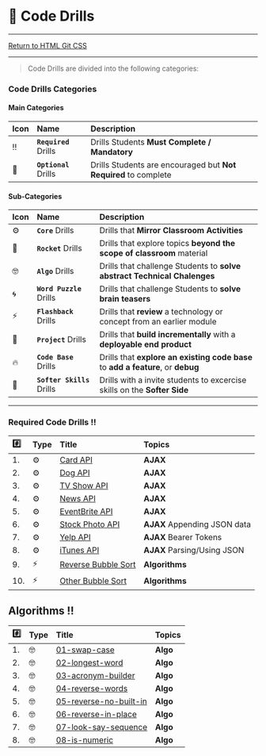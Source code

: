 # :dart: Code Drills

<hr> 

[Return to HTML Git CSS](../../../README.md#ajax)

<hr>

> Code Drills are divided into the following categories: 

### Code Drills Categories

#### **Main Categories**

| Icon | Name | Description |
|:--|:--|:--|
| :bangbang:  | **`Required`** Drills  | Drills Students **Must Complete / Mandatory** |
| :diamond_shape_with_a_dot_inside:  | **`Optional`** Drills  | Drills Students are encouraged but **Not Required** to complete |

#### **Sub-Categories**

| Icon | Name | Description |
|:--|:--|:--|
| :gear:  | **`Core`** Drills  | Drills that **Mirror Classroom Activities**|
| :rocket:  | **`Rocket`** Drills  | Drills that explore topics **beyond the scope of classroom** material  |
| :nerd_face: | **`Algo`** Drills  | Drills that challenge Students to **solve abstract Technical Chalenges** |
| :cyclone: | **`Word Puzzle`** Drills  | Drills that challenge Students to **solve brain teasers**  |
|  :zap: | **`Flashback`** Drills  | Drills that **review** a technology or concept from an earlier module  |
| :triangular_flag_on_post: | **`Project`** Drills  | Drills that **build incrementally** with a **deployable end product** |
| :fire:  | **`Code Base`** Drills  | Drills that **explore an existing code base** to **add a feature**, or **debug** |
| :radio_button: | **`Softer Skills`** Drills  | Drills with a invite students to excercise skills on the **Softer Side** |

<hr> 

### Required Code Drills :bangbang:

| :hash: | Type | Title | Topics|
| :-- | :-- | :-- |:-- |
| 1. | :gear: | [Card API](./00-required-code-drills/01-core-card-api) |**AJAX**
| 2. | :gear: | [Dog API](./00-required-code-drills/02-core-dog-api) | **AJAX**
| 3. | :gear: | [TV Show API](./00-required-code-drills/03-core-tv-api) |**AJAX**
| 4. | :gear: | [News API](./00-required-code-drills/04-flash-bubble-sort-1) |**AJAX**
| 5. | :gear: | [EventBrite API](./00-required-code-drills/05-flash-bubble-sort-2) | **AJAX**
| 6. | :gear: | [Stock Photo API](./00-required-code-drills/06-core-news-api) | **AJAX** Appending JSON data
| 7. | :gear: | [Yelp API](./00-required-code-drills/07-core-event-api) | **AJAX** Bearer Tokens
| 8. | :gear: | [iTunes API](./00-required-code-drills/08-core-stock-photo-api) | **AJAX** Parsing/Using JSON
| 9. | :zap: | [Reverse Bubble Sort](./00-required-code-drills/09-core-yelp-api) | **Algorithms**
| 10. | :zap: | [Other Bubble Sort](./00-required-code-drills/10-core-itunes-api) | **Algorithms**


## Algorithms :bangbang:

| :hash: | Type | Title | Topics|
| :-- | :-- | :-- |:-- |
| 1. | :nerd_face: | [01-swap-case](./02-Algorithms/01-swap-case) | **Algo** 
| 2. | :nerd_face: | [02-longest-word](./02-Algorithms/02-longest-word) | **Algo** 
| 3. | :nerd_face: | [03-acronym-builder](./02-Algorithms/03-acronym-builder) | **Algo** 
| 4. | :nerd_face: | [04-reverse-words](./02-Algorithms/04-reverse-words) | **Algo** 
| 5. | :nerd_face: | [05-reverse-no-built-in](./02-Algorithms/05-reverse-no-built-in) | **Algo** 
| 6. | :nerd_face: | [06-reverse-in-place](./02-Algorithms/06-reverse-in-place) | **Algo** 
| 7. | :nerd_face: | [07-look-say-sequence](./02-Algorithms/07-look-say-sequence) | **Algo** 
| 8. | :nerd_face: | [08-is-numeric](./02-Algorithms/08-is-numeric) | **Algo** 


